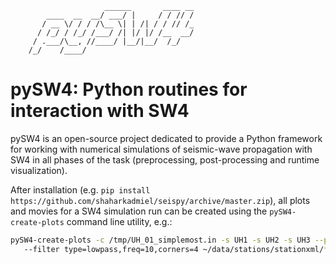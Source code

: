                          ______       ____ __
            ____  __  __/ ___/ |     / / // /
           / __ \/ / / /\__ \| | /| / / // /_
          / /_/ / /_/ /___/ /| |/ |/ /__  __/
         / .___/\__, //____/ |__/|__/  /_/
        /_/    /____/



pySW4: Python routines for interaction with SW4
===============================================

pySW4 is an open-source project dedicated to provide a Python framework for
working with numerical simulations of seismic-wave propagation with SW4 in all
phases of the task (preprocessing, post-processing and runtime visualization).

After installation (e.g. `pip install https://github.com/shaharkadmiel/seispy/archive/master.zip`),
all plots and movies for a SW4 simulation run can be created using the `pySW4-create-plots` command line utility, e.g.:
```bash
pySW4-create-plots -c /tmp/UH_01_simplemost.in -s UH1 -s UH2 -s UH3 --pre-filt 0.05,0.1,100,200
   --filter type=lowpass,freq=10,corners=4 ~/data/stations/stationxml/*UH* ~/data/waveforms/*20100622214704*
```
